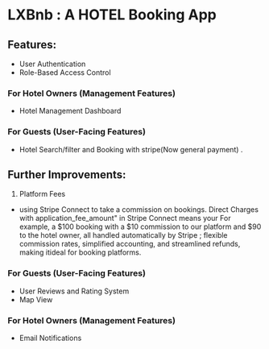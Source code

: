 # LXBnb : A HOTEL Booking App

## Features:
 - User Authentication 
 - Role-Based Access Control 
 
 ### For Hotel Owners (Management Features)
   - Hotel  Management Dashboard
 
 ### For Guests (User-Facing Features)
   - Hotel Search/filter and Booking with stripe(Now general    payment) .

## Further Improvements:

1. Platform Fees 
- using Stripe Connect to take a commission on   bookings.
  Direct Charges with application_fee_amount" in Stripe Connect means your
  For example, a $100 booking with a $10 commission to our platform and $90 to the hotel owner,   all handled automatically by Stripe ; flexible commission rates, simplified accounting, and streamlined refunds, making itideal for booking  platforms.


### For Guests (User-Facing Features)
  - User Reviews and Rating System
  - Map View

### For Hotel Owners (Management Features)
 -  Email Notifications
   
  






   